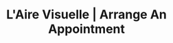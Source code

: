 ---
title: "L'Aire Visuelle | Arrange An Appointment"
slug: appointment-optician
identifiant: rendez-vous-opticien
titre: "Arrange an appointment with one of our opticians"
description: "A team of experts ready to help you. Book an appointment today."
layout: rendez-vous
image: /img/optometriste-a-propos.jpg
i18nlanguage: en
header:
  transparent: false
  dark: false
noindex: true
od: false
ood: true
odcontent:
  ligne1: >-
    You can book online directly into the respective schedule of our **optometrists**.
  ligne2: >-
    We are available to answer all your questions, as well as to advise you in the choice of prescription glasses, sunglasses or contact lenses.
oodcontent: >-
  You can fill out the form below directly to book a time slot with them.
---